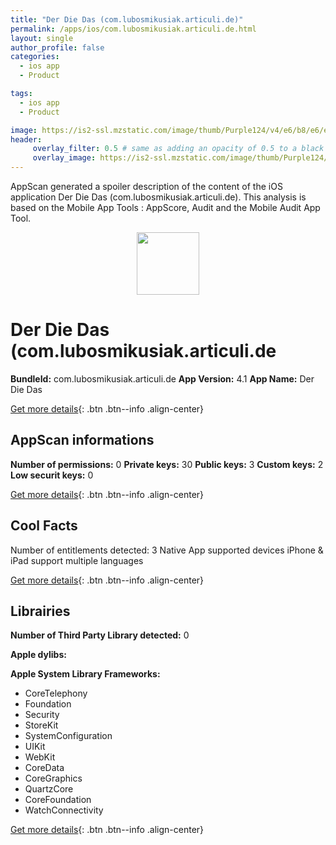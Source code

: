 ```yaml
---
title: "Der Die Das (com.lubosmikusiak.articuli.de)"
permalink: /apps/ios/com.lubosmikusiak.articuli.de.html
layout: single
author_profile: false
categories: 
  - ios app 
  - Product 

tags: 
  - ios app 
  - Product 

image: https://is2-ssl.mzstatic.com/image/thumb/Purple124/v4/e6/b8/e6/e6b8e6a1-9885-af7d-844e-2cad344c5f9f/AppIcon-de-0-1x_U007emarketing-3-0-85-220.png/512x512bb.jpg
header: 
     overlay_filter: 0.5 # same as adding an opacity of 0.5 to a black background
     overlay_image: https://is2-ssl.mzstatic.com/image/thumb/Purple124/v4/e6/b8/e6/e6b8e6a1-9885-af7d-844e-2cad344c5f9f/AppIcon-de-0-1x_U007emarketing-3-0-85-220.png/512x512bb.jpg
---
```

AppScan generated a spoiler description of the content of the iOS application Der Die Das (com.lubosmikusiak.articuli.de). This analysis is based on the Mobile App Tools : AppScore, Audit and the Mobile Audit App Tool.

  
  
<div style="text-align: center;"><img src="https://is2-ssl.mzstatic.com/image/thumb/Purple124/v4/e6/b8/e6/e6b8e6a1-9885-af7d-844e-2cad344c5f9f/AppIcon-de-0-1x_U007emarketing-3-0-85-220.png/512x512bb.jpg" width="100" height="100"></div>  
  
# Der Die Das (com.lubosmikusiak.articuli.de

**BundleId:** com.lubosmikusiak.articuli.de
**App Version:** 4.1
**App Name:** Der Die Das


[Get more details](/pricing.html){: .btn .btn--info .align-center}  
  
## AppScan informations 

**Number of permissions:** 0
**Private keys:** 30
**Public keys:** 3
**Custom keys:** 2
**Low securit keys:** 0
  
[Get more details](/pricing.html){: .btn .btn--info .align-center}

## Cool Facts

Number of entitlements detected: 3
Native App
supported devices iPhone & iPad
support multiple languages
  
[Get more details](/pricing.html){: .btn .btn--info .align-center}

## Librairies 
**Number of Third Party Library detected:** 0

**Apple dylibs:**


**Apple System Library Frameworks:**
- CoreTelephony
- Foundation
- Security
- StoreKit
- SystemConfiguration
- UIKit
- WebKit
- CoreData
- CoreGraphics
- QuartzCore
- CoreFoundation
- WatchConnectivity


  
[Get more details](/pricing.html){: .btn .btn--info .align-center}

